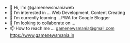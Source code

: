 - 👋 Hi, I’m @gamenewsmaniaweb
- 👀 I’m interested in ... Web Development, Content Creating
- 🌱 I’m currently learning ...PWA for Google Blogger
- 💞️ I’m looking to collaborate on ...
- 📫 How to reach me ... gamenewsmania@gmail.com https://www.gamenewsmania.in
